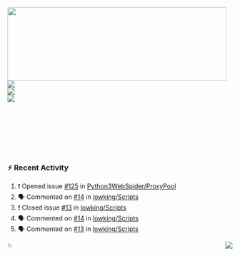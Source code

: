<p>
  <img align="left" width="490" height="165" src="https://github-readme-stats.vercel.app/api?username=lowking&show_icons=true&hide_border=true&line_height=20&title_color=000000&icon_color=555&show_owner=true&text_color=777"/>
  <p>
    <a href="https://t.me/Violettoy_bot"><img src="https://img.shields.io/badge/Telegram-%2352A4DB.svg?&style=social&logo=telegram&logoColor=white" /></a>
    </br>
    <img src="https://github.com/lowking/lowking/workflows/Waka%20Readme/badge.svg" />
    </br>
    <img src="https://github.com/lowking/lowking/workflows/Activity%20Readme/badge.svg" />
  </p>
  </br>
  </br>
  </br>
  </br>
</p>
</br>

### :zap: Recent Activity

<!--START_SECTION:activity-->
1. ❗️ Opened issue [#125](https://github.com/Python3WebSpider/ProxyPool/issues/125) in [Python3WebSpider/ProxyPool](https://github.com/Python3WebSpider/ProxyPool)
2. 🗣 Commented on [#14](https://github.com/lowking/Scripts/issues/14) in [lowking/Scripts](https://github.com/lowking/Scripts)
3. ❗️ Closed issue [#13](https://github.com/lowking/Scripts/issues/13) in [lowking/Scripts](https://github.com/lowking/Scripts)
4. 🗣 Commented on [#14](https://github.com/lowking/Scripts/issues/14) in [lowking/Scripts](https://github.com/lowking/Scripts)
5. 🗣 Commented on [#13](https://github.com/lowking/Scripts/issues/13) in [lowking/Scripts](https://github.com/lowking/Scripts)
<!--END_SECTION:activity-->

✨<img align="right" src="http://profile-counter.glitch.me/lowking/count.svg"/>
